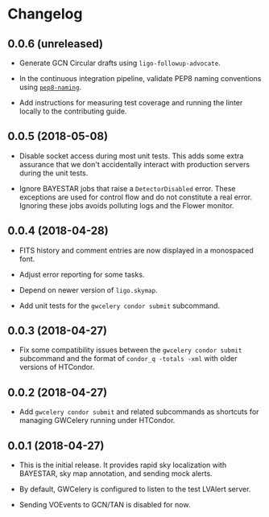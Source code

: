 # Changelog

## 0.0.6 (unreleased)

- Generate GCN Circular drafts using ``ligo-followup-advocate``.

- In the continuous integration pipeline, validate PEP8 naming conventions
  using [``pep8-naming``](https://pypi.org/project/pep8-naming/).

- Add instructions for measuring test coverage and running the linter locally
  to the contributing guide.

## 0.0.5 (2018-05-08)

- Disable socket access during most unit tests. This adds some extra assurance
  that we don't accidentally interact with production servers during the unit
  tests.

- Ignore BAYESTAR jobs that raise a ``DetectorDisabled`` error. These
  exceptions are used for control flow and do not constitute a real error.
  Ignoring these jobs avoids polluting logs and the Flower monitor.

## 0.0.4 (2018-04-28)

- FITS history and comment entries are now displayed in a monospaced font.

- Adjust error reporting for some tasks.

- Depend on newer version of ``ligo.skymap``.

- Add unit tests for the ``gwcelery condor submit`` subcommand.

## 0.0.3 (2018-04-27)

- Fix some compatibility issues between the ``gwcelery condor submit``
  subcommand and the format of ``condor_q -totals -xml`` with older versions
  of HTCondor.

## 0.0.2 (2018-04-27)

- Add `gwcelery condor submit` and related subcommands as shortcuts for
  managing GWCelery running under HTCondor.

## 0.0.1 (2018-04-27)

- This is the initial release. It provides rapid sky localization with
  BAYESTAR, sky map annotation, and sending mock alerts.

- By default, GWCelery is configured to listen to the test LVAlert server.

- Sending VOEvents to GCN/TAN is disabled for now.
